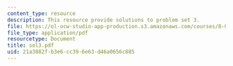 ```yaml
---
content_type: resource
description: This resource provide solutions to problem set 3.
file: https://ol-ocw-studio-app-production.s3.amazonaws.com/courses/8-01x-physics-i-classical-mechanics-with-an-experimental-focus-fall-2002/21a3882fb3e6cc396e63d46a0656c885_sol3.pdf
file_type: application/pdf
resourcetype: Document
title: sol3.pdf
uid: 21a3882f-b3e6-cc39-6e63-d46a0656c885
---
```

